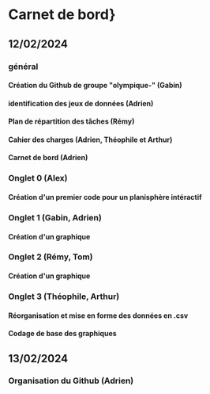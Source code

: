 # Carnet de bord}

## 12/02/2024
### général
#### Création du Github de groupe "olympique-" (Gabin)
#### identification des jeux de données (Adrien)
#### Plan de répartition des tâches (Rémy)
#### Cahier des charges (Adrien, Théophile et Arthur)
#### Carnet de bord (Adrien)

### Onglet 0 (Alex)
#### Création d'un premier code pour un planisphère intéractif

### Onglet 1 (Gabin, Adrien)
#### Création d'un graphique

### Onglet 2 (Rémy, Tom)
#### Création d'un graphique

### Onglet 3 (Théophile, Arthur)
#### Réorganisation et mise en forme des données en .csv
#### Codage de base des graphiques


## 13/02/2024
### Organisation du Github (Adrien)
